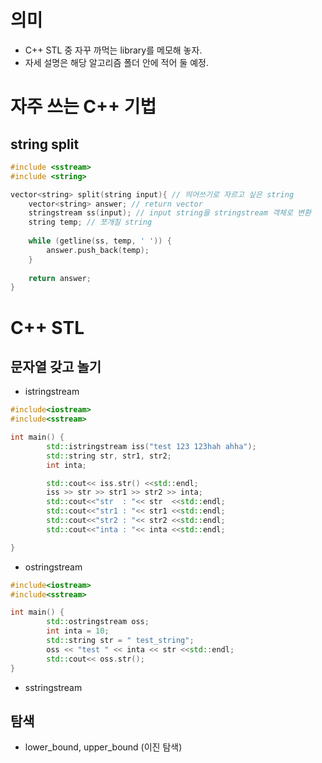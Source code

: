 # 의미 

- C++ STL 중 자꾸 까먹는 library를 메모해 놓자.
- 자세 설명은 해당 알고리즘 폴더 안에 적어 둘 예정.

# 자주 쓰는 C++ 기법

## string split

```c++
#include <sstream>
#include <string>

vector<string> split(string input){ // 띄어쓰기로 자르고 싶은 string
    vector<string> answer; // return vector 
    stringstream ss(input); // input string을 stringstream 객체로 변환
    string temp; // 쪼개질 string 
 
    while (getline(ss, temp, ' ')) {
        answer.push_back(temp);
    }
 
    return answer;
}
```

# C++ STL 

## 문자열 갖고 놀기 

- istringstream 

```c++ 
#include<iostream>
#include<sstream>

int main() {
        std::istringstream iss("test 123 123hah ahha");
        std::string str, str1, str2;
        int inta;

        std::cout<< iss.str() <<std::endl;
        iss >> str >> str1 >> str2 >> inta;
        std::cout<<"str  : "<< str  <<std::endl;
        std::cout<<"str1 : "<< str1 <<std::endl;
        std::cout<<"str2 : "<< str2 <<std::endl;
        std::cout<<"inta : "<< inta <<std::endl;

}
```

- ostringstream

```c++
#include<iostream>
#include<sstream>

int main() {
        std::ostringstream oss;
        int inta = 10;
        std::string str = " test_string";
        oss << "test " << inta << str <<std::endl;
        std::cout<< oss.str();
}
```

- sstringstream

## 탐색 

- lower_bound, upper_bound (이진 탐색)

